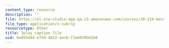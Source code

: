 ```yaml
---
content_type: resource
description: ''
file: https://ol-ocw-studio-app-qa.s3.amazonaws.com/courses/20-219-becoming-the-next-bill-nye-writing-and-hosting-the-educational-show-january-iap-2015/6e855d4de75d4622aacbf3ad039bb1b0_VBgVRviSKek.srt
file_type: application/x-subrip
resourcetype: Other
title: 3play caption file
uid: 6e855d4d-e75d-4622-aacb-f3ad039bb1b0
---
```

